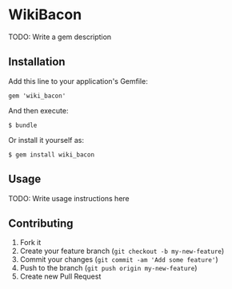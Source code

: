 # WikiBacon

TODO: Write a gem description

## Installation

Add this line to your application's Gemfile:

    gem 'wiki_bacon'

And then execute:

    $ bundle

Or install it yourself as:

    $ gem install wiki_bacon

## Usage

TODO: Write usage instructions here

## Contributing

1. Fork it
2. Create your feature branch (`git checkout -b my-new-feature`)
3. Commit your changes (`git commit -am 'Add some feature'`)
4. Push to the branch (`git push origin my-new-feature`)
5. Create new Pull Request
